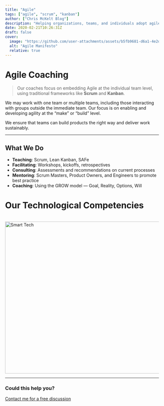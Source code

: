 ```yaml
---
title: "Agile"
tags: ["agile", "scrum", "kanban"]
author: ["Chris McKelt Blog"]
description: "Helping organizations, teams, and individuals adopt agile practices "
date: 2020-02-21T10:26:31Z
draft: false
cover:
  image: "https://github.com/user-attachments/assets/b5fb9681-d6a1-4e2d-8165-e95b764c125c"
  alt: "Agile Manifesto"
  relative: true
---
```


# Agile Coaching

> Our coaches focus on embedding Agile at the individual team level, using traditional frameworks like **Scrum** and **Kanban**.

We may work with one team or multiple teams, including those interacting with groups outside the immediate team. Our focus is on enabling and developing agility at the “make” or “build” level.

We ensure that teams can build products the right way and deliver work sustainably.

---

## What We Do

- **Teaching**: Scrum, Lean Kanban, SAFe
- **Facilitating**: Workshops, kickoffs, retrospectives
- **Consulting**: Assessments and recommendations on current processes
- **Mentoring**: Scrum Masters, Product Owners, and Engineers to promote best practice
- **Coaching**: Using the GROW model — Goal, Reality, Options, Will

# Our Technological Competencies

<br />
<img width="878" height="497" alt="Smart Tech" src="https://github.com/user-attachments/assets/0863a4fa-501b-46ff-8433-e7ee246ded48" />
<br />
<hr />

### Could this help you?

[Contact me for a free discussion](https://smarttechventures.au/contact/)
